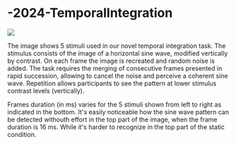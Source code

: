 # -2024-TemporalIntegration

![](https://github.com/DeoMiche/-2024-TemporalIntegration/blob/master/task_gif.gif)

The image shows 5 stimuli used in our novel temporal integration task. 
The stimulus consists of the image of a horizontal sine wave, modified vertically by contrast. 
On each frame the image is recreated and random noise is added. 
The task requires the merging of consecutive frames presented in rapid succession, allowing to cancel the noise and perceive a coherent sine wave. 
Repetition allows participants to see the pattern at lower stimulus contrast levels (vertically). 

Frames duration (in ms) varies for the 5 stimuli shown from left to right as indicated in the bottom.
It's easily noticeable how the sine wave pattern can be detected withouth effort in the top part of the image, when the frame duration is 16 ms. While it's harder to recognize in the top part of the static condition.
